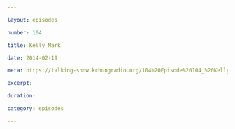 ```yaml
---

layout: episodes

number: 104

title: Kelly Mark

date: 2014-02-19

meta: https://talking-show.kchungradio.org/104%20Episode%20104_%20Kelly%20Mark.mp3

excerpt: 

duration: 

category: episodes

---
```


